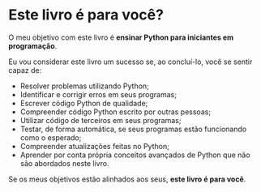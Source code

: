 # Este livro é para você?

O meu objetivo com este livro é **ensinar Python para iniciantes em programação**.

Eu vou considerar este livro um sucesso se, ao concluí-lo, você se sentir capaz de:

* Resolver problemas utilizando Python;
* Identificar e corrigir erros em seus programas;
* Escrever código Python de qualidade;
* Compreender código Python escrito por outras pessoas;
* Utilizar código de terceiros em seus programas;
* Testar, de forma automática, se seus programas estão funcionando como o esperado;
* Compreender atualizações feitas no Python;
* Aprender por conta própria conceitos avançados de Python que não são abordados neste livro.

Se os meus objetivos estão alinhados aos seus, **este livro é para você**.
